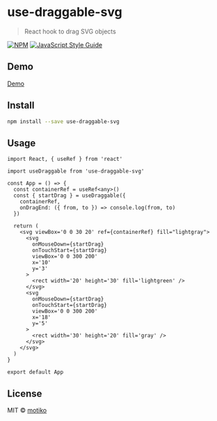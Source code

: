 # use-draggable-svg

> React hook to drag SVG objects

[![NPM](https://img.shields.io/npm/v/use-draggable-svg.svg)](https://www.npmjs.com/package/use-draggable-svg) [![JavaScript Style Guide](https://img.shields.io/badge/code_style-standard-brightgreen.svg)](https://standardjs.com)

## Demo

[Demo](https://motiko.github.io/use-draggable-svg/)
## Install

```bash
npm install --save use-draggable-svg
```

## Usage

```tsx
import React, { useRef } from 'react'

import useDraggable from 'use-draggable-svg'

const App = () => {
  const containerRef = useRef<any>()
  const { startDrag } = useDraggable({
    containerRef,
    onDragEnd: ({ from, to }) => console.log(from, to)
  })

  return (
    <svg viewBox='0 0 30 20' ref={containerRef} fill="lightgray">
      <svg
        onMouseDown={startDrag}
        onTouchStart={startDrag}
        viewBox='0 0 300 200'
        x='10'
        y='3'
      >
        <rect width='20' height='30' fill='lightgreen' />
      </svg>
      <svg
        onMouseDown={startDrag}
        onTouchStart={startDrag}
        viewBox='0 0 300 200'
        x='18'
        y='5'
      >
        <rect width='30' height='20' fill='gray' />
      </svg>
    </svg>
  )
}

export default App
```

## License

MIT © [motiko](https://github.com/motiko)
